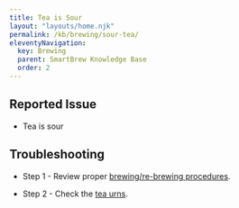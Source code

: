 ```yaml
---
title: Tea is Sour
layout: "layouts/home.njk"
permalink: /kb/brewing/sour-tea/
eleventyNavigation:
  key: Brewing
  parent: SmartBrew Knowledge Base
  order: 2
---
```

## Reported Issue

- Tea is sour

## Troubleshooting

- Step 1 - Review proper [brewing/re-brewing procedures](/kb/brewing/brewing-procedures/).

- Step 2 - Check the [tea urns](/kb/brewing/check-tea-urns/).
